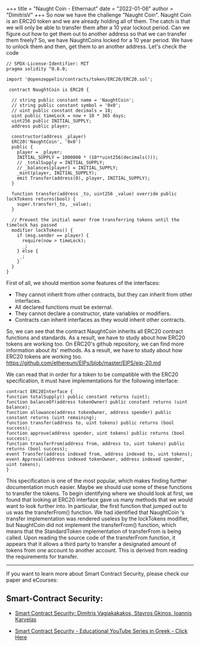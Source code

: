 +++
title = "Naught Coin - Ethernaut"
date = "2022-01-06"
author = "DimitrisV"
+++
So now we have the challenge "Naught Coin". Naught Coin is an ERC20 token and we are already holding all of them.
The catch is that we will only be able to transfer them after a 10 year lockout period. Can we figure out how to get them out to another address so that we can transfer them freely?
So, we have NaughtCoins locked for a 10 year period. We have to unlock them and then, get them to an another address. Let's check the code
```
// SPDX-License-Identifier: MIT
pragma solidity ^0.6.0;

import '@openzeppelin/contracts/token/ERC20/ERC20.sol';

 contract NaughtCoin is ERC20 {

  // string public constant name = 'NaughtCoin';
  // string public constant symbol = '0x0';
  // uint public constant decimals = 18;
  uint public timeLock = now + 10 * 365 days;
  uint256 public INITIAL_SUPPLY;
  address public player;

  constructor(address _player) 
  ERC20('NaughtCoin', '0x0')
  public {
    player = _player;
    INITIAL_SUPPLY = 1000000 * (10**uint256(decimals()));
    // _totalSupply = INITIAL_SUPPLY;
    // _balances[player] = INITIAL_SUPPLY;
    _mint(player, INITIAL_SUPPLY);
    emit Transfer(address(0), player, INITIAL_SUPPLY);
  }
  
  function transfer(address _to, uint256 _value) override public lockTokens returns(bool) {
    super.transfer(_to, _value);
  }

  // Prevent the initial owner from transferring tokens until the timelock has passed
  modifier lockTokens() {
    if (msg.sender == player) {
      require(now > timeLock);
      _;
    } else {
     _;
    }
  } 
} 
```


First of all, we should mention some features of the interfaces:
* They cannot inherit from other contracts, but they can inherit from other interfaces.
* All declared functions must be external.
* They cannot declare a constructor, state variables or modifiers.
* Contracts can inherit interfaces as they would inherit other contracts.

So, we can see that the contract NaughtCoin inherits all ERC20 contract functions and standards. As a result, we have to study about how ERC20 tokens are working too.
On ERC20's github repository, we can find more information about its' methods.  As a result, we have to study about how ERC20 tokens are working too.
https://github.com/ethereum/EIPs/blob/master/EIPS/eip-20.md

We can read that in order for a token to be compatible with the ERC20 specification, it must have implementations for the following interface:
```
contract ERC20Interface {
function totalSupply() public constant returns (uint);
function balanceOf(address tokenOwner) public constant returns (uint balance);
function allowance(address tokenOwner, address spender) public constant returns (uint remaining);
function transfer(address to, uint tokens) public returns (bool success);
function approve(address spender, uint tokens) public returns (bool success);
function transferFrom(address from, address to, uint tokens) public returns (bool success);
event Transfer(address indexed from, address indexed to, uint tokens);
event Approval(address indexed tokenOwner, address indexed spender, uint tokens);
}
```

This specification is one of the most popular, which makes finding further documentation much easier. Maybe we should use some of these functions to transfer the tokens.
To begin identifying where we should look at first, we found that looking at ERC20 interface gave us many methods that we would want to look further into. In particular, the first function that jumped out to us was the transferFrom() function. We had identified that NaughtCoin ‘s transfer implementation was rendered useless by the lockTokens modifier, but NaughtCoin did not implement the transferFrom() function, which means that the StandardToken implementation of transferFrom is being called.
Upon reading the source code of the transferFrom function, it appears that it allows a third party to transfer a designated amount of tokens from one account to another account. This is derived from reading the requirements for transfer.

---
If you want to learn more about Smart Contract Security, please check our paper and eCourses:
## Smart-Contract Security:

- [Smart Contract Security: Dimitris Vagiakakakos, Stavros Gkinos, Ioannis Karvelas](https://github.com/sv1sjp/eVoting_Elections_Decentralized_App/blob/main/smartcontract_security_paper.pdf)


* [Smart Contract Security - Educational YouTube Series in Greek - Click Here](https://www.youtube.com/playlist?list=PLZa7COjIxKWzLcMxI9cRNSzOtdR0xvXB7)
